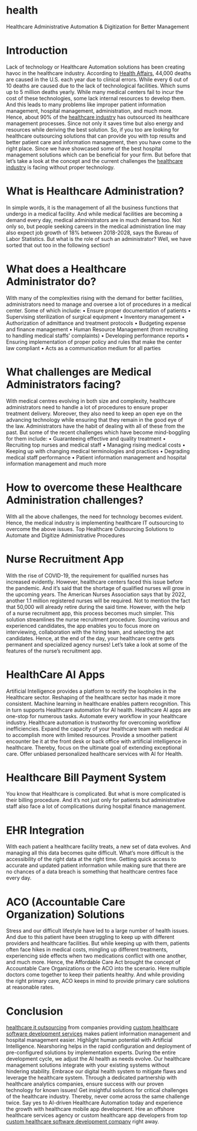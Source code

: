 # health
Healthcare Administrative Automation & Digitization for Better Management 

# Introduction
Lack of technology or Healthcare Automation solutions has been creating havoc in the healthcare industry. According to <a href="https://www.healthaffairs.org/">Health Affairs</a>, 44,000 deaths are caused in the U.S. each year due to clinical errors. While every 6 out of 10 deaths are caused due to the lack of technological facilities. Which sums up to 5 million deaths yearly. While many medical centers fail to incur the cost of these technologies, some lack internal resources to develop them. And this leads to many problems like improper patient information management, hospital management, administration, and much more.
Hence, about 90% of the <a href="https://en.wikipedia.org/wiki/Healthcare_industry">healthcare industry</a> has outsourced its healthcare management processes. Since not only it saves time but also energy and resources while deriving the best solution. So, if you too are looking for healthcare outsourcing solutions that can provide you with top results and better patient care and information management, then you have come to the right place. Since we have showcased some of the best hospital management solutions which can be beneficial for your firm.
But before that let’s take a look at the concept and the current challenges the <a href="https://www.mckinsey.com/industries/healthcare-systems-and-services/how-we-help-clients/asia/healthcare-innovation">healthcare industry</a> is facing without proper technology.
# What is Healthcare Administration?
In simple words, it is the management of all the business functions that undergo in a medical facility. And while medical facilities are becoming a demand every day, medical administrators are in much demand too. Not only so, but people seeking careers in the medical administration line may also expect job growth of 18% between 2018-2028, says the Bureau of Labor Statistics. But what is the role of such an administrator? Well, we have sorted that out too in the following section!
# What does a Healthcare Administrator do?
With many of the complexities rising with the demand for better facilities, administrators need to manage and oversee a lot of procedures in a medical center. Some of which include:
•	Ensure proper documentation of patients
•	Supervising sterilization of surgical equipment
•	Inventory management
•	Authorization of admittance and treatment protocols
•	Budgeting expense and finance management
•	Human Resource Management (from recruiting to handling medical staffs’ complaints)
•	Developing performance reports
•	Ensuring implementation of proper policy and rules that make the center law compliant
•	Acts as a communication medium for all parties

# What challenges are Medical Administrators facing?
With medical centres evolving in both size and complexity, healthcare administrators need to handle a lot of procedures to ensure proper treatment delivery. Moreover, they also need to keep an open eye on the advancing technology while ensuring that they remain in the good eye of the law. Administrators have the habit of dealing with all of these from the past. But some of the recent challenges which have become mind-boggling for them include:
•	Guaranteeing effective and quality treatment
•	Recruiting top nurses and medical staff
•	Managing rising medical costs
•	Keeping up with changing medical terminologies and practices
•	Degrading medical staff performance
•	Patient information management and hospital information management and much more
# How to overcome these Healthcare Administration challenges?
With all the above challenges, the need for technology becomes evident. Hence, the medical industry is implementing healthcare IT outsourcing to overcome the above issues.
Top Healthcare Outsourcing Solutions to Automate and Digitize Administrative Procedures
# Nurse Recruitment App
With the rise of COVID-19, the requirement for qualified nurses has increased evidently. However, healthcare centers faced this issue before the pandemic. And it’s said that the shortage of qualified nurses will grow in the upcoming years. The American Nurses Association says that by 2022, another 1.1 million registered nurses will be required. Not to mention the fact that 50,000 will already retire during the said time.
However, with the help of a nurse recruitment app, this process becomes much simpler. This solution streamlines the nurse recruitment procedure. Sourcing various and experienced candidates, the app enables you to focus more on interviewing, collaboration with the hiring team, and selecting the apt candidates. Hence, at the end of the day, your healthcare centre gets permanent and specialized agency nurses! Let’s take a look at some of the features of the nurse’s recruitment app.
# HealthCare AI Apps
Artificial Intelligence provides a platform to rectify the loopholes in the Healthcare sector. Reshaping of the healthcare sector has made it more consistent. Machine learning in healthcare enables pattern recognition. This in turn supports Healthcare automation for AI health.
Healthcare AI apps are one-stop for numerous tasks. Automate every workflow in your healthcare industry. Healthcare automation is trustworthy for overcoming workflow inefficiencies. Expand the capacity of your healthcare team with medical AI to accomplish more with limited resources.
Provide a smoother patient encounter be it at the front desk or back office with artificial intelligence in healthcare. Thereby, focus on the ultimate goal of extending exceptional care. Offer unbiased personalized healthcare services with AI for Health.
# Healthcare Bill Payment System
You know that Healthcare is complicated. But what is more complicated is their billing procedure. And it’s not just only for patients but administrative staff also face a lot of complications during hospital finance management.
# EHR Integration
With each patient a healthcare facility treats, a new set of data evolves. And managing all this data becomes quite difficult. What’s more difficult is the accessibility of the right data at the right time. Getting quick access to accurate and updated patient information while making sure that there are no chances of a data breach is something that healthcare centres face every day.
# ACO (Accountable Care Organization) Solutions 
Stress and our difficult lifestyle have led to a large number of health issues. And due to this patient have been struggling to keep up with different providers and healthcare facilities. But while keeping up with them, patients often face hikes in medical costs, mingling up different treatments, experiencing side effects when two medications conflict with one another, and much more.
Hence, the Affordable Care Act brought the concept of Accountable Care Organizations or the ACO into the scenario. Here multiple doctors come together to keep their patients healthy. And while providing the right primary care, ACO keeps in mind to provide primary care solutions at reasonable rates.

# Conclusion
 
<a href="https://www.cronj.com/healthcare-development/healthcare-it-outsourcing">healthcare it outsourcing</a> from companies providing <a href="https://www.cronj.com/healthcare-development/custom-healthcare-software-development"> custom healthcare software development services</a> makes patient information management and hospital management easier. Highlight human potential with Artificial Intelligence. Nearshoring helps in the rapid configuration and deployment of pre-configured solutions by implementation experts.
During the entire development cycle, we adjust the AI health as needs evolve. Our healthcare management solutions integrate with your existing systems without hindering stability. Embrace our digital health system to mitigate flaws and leverage the healthcare system.
Through a dedicated partnership with healthcare analytics companies, ensure success with our proven technology for known issues! Get insightful solutions for critical challenges of the healthcare industry. Thereby, never come across the same challenge twice.
Say yes to AI-driven Healthcare Automation today and experience the growth with healthcare mobile app development. Hire an offshore healthcare services agency or custom healthcare app developers from top <a href="https://www.cronj.com/healthcare-development/custom-healthcare-software-development"> custom healthcare software development company</a> right away.




